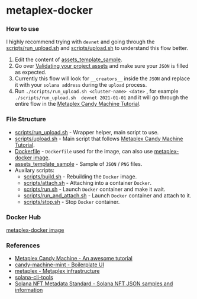 # metaplex-docker

### How to use

I highly recommend trying with `devnet` and going through the [scripts/run_upload.sh](scripts/upload.sh) and  [scripts/upload.sh](scripts/upload.sh) to understand this flow better.

1. Edit the content of [assets_template_sample](assets_template_sample).
2. Go over [Validating your project assets](https://hackmd.io/@levicook/HJcDneEWF#Validating-your-project-assets) and make sure your `JSON` is filled as expected.
3. Currently this flow will look for `__creators__` inside the `JSON` and replace it with your `solana address` during the `upload` process.
4. Run `./scripts/run_upload.sh <cluster-name> <date>` , for example `./scripts/run_upload.sh  devnet 2021-01-01` and it will go through the entire flow in the [Metaplex Candy Machine Tutorial](https://hackmd.io/@levicook/HJcDneEWF).

### File Structure
* [scripts/run_upload.sh](scripts/upload.sh) - Wrapper helper, main script to use.
* [scripts/upload.sh](scripts/upload.sh) - Main script that follows [Metaplex Candy Machine Tutorial](https://hackmd.io/@levicook/HJcDneEWF).
* [Dockerfile](Dockerfile) - `Dockerfile` used for the image, can also use [metaplex-docker image](https://hub.docker.com/repository/docker/ohaddahan/metaplex-docker).
* [assets_template_sample](assets_template_sample) - Sample of `JSON` / `PNG` files.
* Auxilary scripts:
  * [scripts/build.sh](scripts/build.sh) - Rebuilding the `Docker` image.
  * [scripts/attach.sh](scripts/attach.sh) - Attaching into a container `Docker`.
  * [scripts/run.sh](scripts/run.sh) - Launch `Docker` container and make it wait.
  * [scripts/run_and_attach.sh](scripts/run_and_attach.sh) - Launch `Docker` container and attach to it.
  * [scripts/stop.sh](scripts/stop.sh) - Stop `Docker` container.

### Docker Hub
[metaplex-docker image](https://hub.docker.com/repository/docker/ohaddahan/metaplex-docker)

### References

* [Metaplex Candy Machine - An awesome tutorial](https://hackmd.io/@levicook/HJcDneEWF)
* [candy-machine-mint - Boilerplate UI](https://github.com/exiled-apes/candy-machine-mint)
* [metaplex - Metaplex infrastructure](https://github.com/metaplex-foundation/metaplex)
* [solana-cli-tools](https://docs.solana.com/cli/install-solana-cli-tools)
* [Solana NFT Metadata Standard - Solana NFT JSON samples and information](https://docs.metaplex.com/nft-standard)
